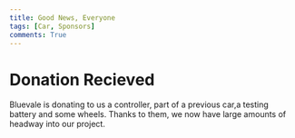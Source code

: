 ```yaml
---
title: Good News, Everyone
tags: [Car, Sponsors]
comments: True
---
```

# Donation Recieved

Bluevale is donating to us a controller, part of a previous car,a testing battery and some wheels. Thanks to them, we now have
large amounts of headway into our project.
